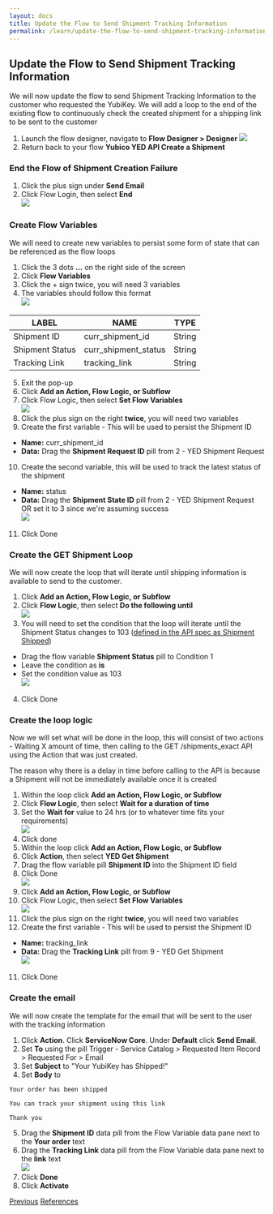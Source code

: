 ```yaml
---
layout: docs
title: Update the Flow to Send Shipment Tracking Information
permalink: /learn/update-the-flow-to-send-shipment-tracking-information
---
```

## Update the Flow to Send Shipment Tracking Information
We will now update the flow to send Shipment Tracking Information to the customer who requested the YubiKey. We will add a loop to the end of the existing flow to continuously check the created shipment for a shipping link to be sent to the customer

1. Launch the flow designer, navigate to **Flow Designer > Designer**
  ![]({{site.baseurl}}/assets/images/6-flow-designer.png)
2. Return back to your flow **Yubico YED API Create a Shipment**

### End the Flow of Shipment Creation Failure
1. Click the plus sign under **Send Email**
2. Click Flow Login, then select **End**  
  ![]({{site.baseurl}}/assets/images/114-end-flow.png)

### Create Flow Variables
We will need to create new variables to persist some form of state that can be referenced as the flow loops

1. Click the 3 dots **...** on the right side of the screen
2. Click **Flow Variables**
3. Click the + sign twice, you will need 3 variables
4. The variables should follow this format  
  ![]({{site.baseurl}}/assets/images/115-create-flow-vars.png)

  | **LABEL** | **NAME** | **TYPE** |
  | -------- | --------- | --------- |
  | Shipment ID | curr_shipment_id | String |
  | Shipment Status | curr_shipment_status | String | 
  | Tracking Link | tracking_link | String |  

5. Exit the pop-up
6. Click **Add an Action, Flow Logic, or Subflow**
7. Click Flow Logic, then select **Set Flow Variables**  
  ![]({{site.baseurl}}/assets/images/113-set-flow-vars.png)
8. Click the plus sign on the right **twice**, you will need two variables
9. Create the first variable - This will be used to persist the Shipment ID
* **Name:** curr_shipment_id
* **Data:** Drag the **Shipment Request ID** pill from 2 - YED Shipment Request
10. Create the second variable, this will be used to track the latest status of the shipment
* **Name:** status
* **Data:** Drag the **Shipment State ID** pill from 2 - YED Shipment Request OR set it to 3 since we're assuming success  
![]({{site.baseurl}}/assets/images/116-set-flow-vars.png)
11. Click Done

### Create the GET Shipment Loop
We will now create the loop that will iterate until shipping information is available to send to the customer.

1. Click **Add an Action, Flow Logic, or Subflow**
2. Click **Flow Logic**, then select **Do the following until**  
  ![]({{site.baseurl}}/assets/images/123-flow-loop.png)
3. You will need to set the condition that the loop will iterate until the Shipment Status changes to 103 ([defined in the API spec as Shipment Shipped](https://console.yubico.com/help/api-req.html#table-4))
* Drag the flow variable **Shipment Status** pill to Condition 1
* Leave the condition as **is**
* Set the condition value as 103  
  ![]({{site.baseurl}}/assets/images/124-flow-condition.png)
4. Click Done

### Create the loop logic
Now we will set what will be done in the loop, this will consist of two actions - Waiting X amount of time, then calling to the GET /shipments_exact API using the Action that was just created. 

The reason why there is a delay in time before calling to the API is because a Shipment will not be immediately available once it is created

1. Within the loop click **Add an Action, Flow Logic, or Subflow**
2. Click **Flow Logic**, then select **Wait for a duration of time**
3. Set the **Wait for** value to 24 hrs (or to whatever time fits your requirements)  
  ![]({{site.baseurl}}/assets/images/125-flow-wait.png)  
4. Click done
5. Within the loop click **Add an Action, Flow Logic, or Subflow**
6. Click **Action**, then select **YED Get Shipment**
7. Drag the flow variable pill **Shipment ID** into the Shipment ID field
8. Click Done  
  ![]({{site.baseurl}}/assets/images/126-flow-request.png)
7. Click **Add an Action, Flow Logic, or Subflow**
8. Click Flow Logic, then select **Set Flow Variables**  
  ![]({{site.baseurl}}/assets/images/113-set-flow-vars.png)
9. Click the plus sign on the right **twice**, you will need two variables
10. Create the first variable - This will be used to persist the Shipment ID
* **Name:** tracking_link
* **Data:** Drag the **Tracking Link** pill from 9 - YED Get Shipment  
  ![]({{site.baseurl}}/assets/images/127-set-track-link.png)
11. Click Done

### Create the email
We will now create the template for the email that will be sent to the user with the tracking information

1. Click **Action**. Click **ServiceNow Core**. Under **Default** click **Send Email**.
2. Set **To** using the pill Trigger - Service Catalog > Requested Item Record > Requested For > Email
3. Set **Subject** to "Your YubiKey has Shipped!"
4. Set **Body** to 

  ```
  Your order has been shipped

  You can track your shipment using this link

  Thank you
  ```
5. Drag the **Shipment ID** data pill from the Flow Variable data pane next to the **Your order** text 
6. Drag the **Tracking Link** data pill from the Flow Variable data pane next to the **link** text  
    ![]({{site.baseurl}}/assets/images/128-set-close-email.png)
8. Click **Done**
9. Click **Activate**


<div class="btns">
  <a class="btn--secondary" href="/yed-spoke-example/learn/create-the-get-shipments-action">Previous</a>
    <a class="btn" href="/yed-spoke-example/References">References</a>
</div>
